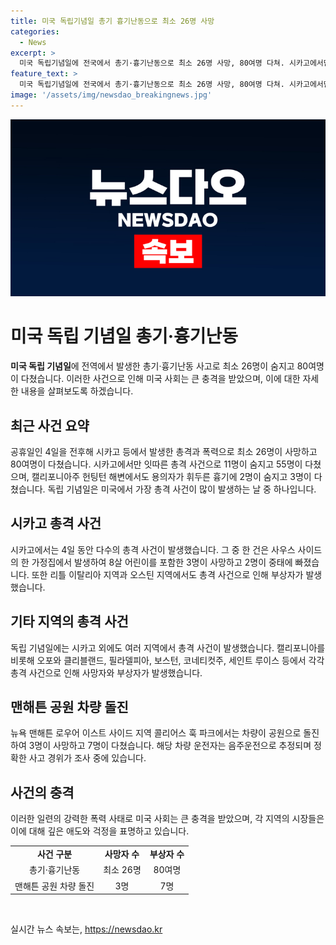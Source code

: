 ```yaml
---
title: 미국 독립기념일 총기 흉기난동으로 최소 26명 사망
categories:
  - News
excerpt: >
  미국 독립기념일에 전국에서 총기·흉기난동으로 최소 26명 사망, 80여명 다쳐. 시카고에서만 11명 사망, 55명 부상. 헌팅턴 비치에서는 차량 돌진으로 3명 사망. 다른 지역에서도 총격으로 사망자 발생. 독립기념일은 미국의 가장 총격 사건이 많은 날. New York 맨해튼에서도 차량 돌진으로 3명 사망, 7명 부상. 해당 사고는 음주운전 가능성이 조사 중.
feature_text: >
  미국 독립기념일에 전국에서 총기·흉기난동으로 최소 26명 사망, 80여명 다쳐. 시카고에서만 11명 사망, 55명 부상. 헌팅턴 비치에서는 차량 돌진으로 3명 사망. 다른 지역에서도 총격으로 사망자 발생. 독립기념일은 미국의 가장 총격 사건이 많은 날. New York 맨해튼에서도 차량 돌진으로 3명 사망, 7명 부상. 해당 사고는 음주운전 가능성이 조사 중.
image: '/assets/img/newsdao_breakingnews.jpg'
---
```


<p><img src="/assets/img/newsdao_breakingnews.jpg" alt="bookingtag 속보" /></p>

<h1>미국 독립 기념일 총기·흉기난동</h1>

<p data-ke-size="size16"><b>미국 독립 기념일</b>에 전역에서 발생한 총기·흉기난동 사고로 최소 26명이 숨지고 80여명이 다쳤습니다. 이러한 사건으로 인해 미국 사회는 큰 충격을 받았으며, 이에 대한 자세한 내용을 살펴보도록 하겠습니다.</p>

<h2 data-ke-size="size26">최근 사건 요약</h2>

<p data-ke-size="size16">공휴일인 4일을 전후해 시카고 등에서 발생한 총격과 폭력으로 최소 26명이 사망하고 80여명이 다쳤습니다. 시카고에서만 잇따른 총격 사건으로 11명이 숨지고 55명이 다쳤으며, 캘리포니아주 헌팅턴 해변에서도 용의자가 휘두른 흉기에 2명이 숨지고 3명이 다쳤습니다. 독립 기념일은 미국에서 가장 총격 사건이 많이 발생하는 날 중 하나입니다.</p>

<h2 data-ke-size="size26">시카고 총격 사건</h2>

<p data-ke-size="size16">시카고에서는 4일 동안 다수의 총격 사건이 발생했습니다. 그 중 한 건은 사우스 사이드의 한 가정집에서 발생하여 8살 어린이를 포함한 3명이 사망하고 2명이 중태에 빠졌습니다. 또한 리틀 이탈리아 지역과 오스틴 지역에서도 총격 사건으로 인해 부상자가 발생했습니다.</p>

<h2 data-ke-size="size26">기타 지역의 총격 사건</h2>

<p data-ke-size="size16">독립 기념일에는 시카고 외에도 여러 지역에서 총격 사건이 발생했습니다. 캘리포니아를 비롯해 오포와 클리블랜드, 필라델피아, 보스턴, 코네티컷주, 세인트 루이스 등에서 각각 총격 사건으로 인해 사망자와 부상자가 발생했습니다.</p>

<h2 data-ke-size="size26">맨해튼 공원 차량 돌진</h2>

<p data-ke-size="size16">뉴욕 맨해튼 로우어 이스트 사이드 지역 콜리어스 훅 파크에서는 차량이 공원으로 돌진하여 3명이 사망하고 7명이 다쳤습니다. 해당 차량 운전자는 음주운전으로 추정되며 정확한 사고 경위가 조사 중에 있습니다.</p>

<h2 data-ke-size="size26">사건의 충격</h2>

<p data-ke-size="size16">이러한 일련의 강력한 폭력 사태로 미국 사회는 큰 충격을 받았으며, 각 지역의 시장들은 이에 대해 깊은 애도와 걱정을 표명하고 있습니다.</p>

<table>
    <tr>
        <td style="text-align: center; height: 17px;"><b>사건 구분</b></td>
        <td style="text-align: center; height: 17px;"><b>사망자 수</b></td>
        <td style="text-align: center; height: 17px;"><b>부상자 수</b></td>
    </tr>
    <tr>
        <td style="text-align: center; height: 17px;">총기·흉기난동</td>
        <td style="text-align: center; height: 17px;">최소 26명</td>
        <td style="text-align: center; height: 17px;">80여명</td>
    </tr>
    <tr>
        <td style="text-align: center; height: 17px;">맨해튼 공원 차량 돌진</td>
        <td style="text-align: center; height: 17px;">3명</td>
        <td style="text-align: center; height: 17px;">7명</td>
    </tr>
</table>

<p data-ke-size="size16">&nbsp;</p>
실시간 뉴스 속보는, <a href="https://newsdao.kr" rel="dofollow">https://newsdao.kr</a>


